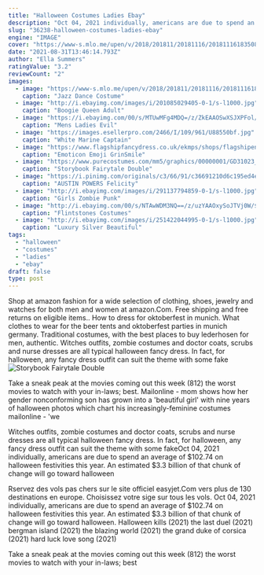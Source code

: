 ```yaml
---
title: "Halloween Costumes Ladies Ebay"
description: "Oct 04, 2021 individually, americans are due to spend an average of $102.74 on halloween festivities this year. An estimated $3.3 billion of that chunk of change will go toward halloween"
slug: "36238-halloween-costumes-ladies-ebay"
engine: "IMAGE"
cover: "https://www-s.mlo.me/upen/v/2018/201811/20181116/201811161835085904209.jpg"
date: "2021-08-31T13:46:14.793Z"
author: "Ella Summers"
ratingValue: "3.2"
reviewCount: "2"
images:
  - image: "https://www-s.mlo.me/upen/v/2018/201811/20181116/201811161835085904209.jpg"
    caption: "Jazz Dance Costume"
  - image: "http://i.ebayimg.com/images/i/201085029405-0-1/s-l1000.jpg"
    caption: "Boogie Queen Adult"
  - image: "https://i.ebayimg.com/00/s/MTUwMFg4MDQ=/z/ZkEAAOSwXSJXPFol/$_57.JPG"
    caption: "Mens Ladies Evil"
  - image: "https://images.esellerpro.com/2466/I/109/961/U88550bf.jpg"
    caption: "White Marine Captain"
  - image: "https://www.flagshipfancydress.co.uk/ekmps/shops/flagshipenterp/images/emoji-grin-smile-mask-mh1285-8090-p.jpg"
    caption: "Emoticon Emoji GrinSmile"
  - image: "https://www.purecostumes.com/mm5/graphics/00000001/GD31023_full_2.jpg"
    caption: "Storybook Fairytale Double"
  - image: "https://i.pinimg.com/originals/c3/66/91/c36691210d6c195ed4eb29c44fe3a63f.jpg"
    caption: "AUSTIN POWERS Felicity"
  - image: "http://i.ebayimg.com/images/i/291137794859-0-1/s-l1000.jpg"
    caption: "Girls Zombie Punk"
  - image: "http://i.ebayimg.com/00/s/NTAwWDM3NQ==/z/uzYAAOxySoJTVj0W/$_3.JPG?set_id=2"
    caption: "Flintstones Costumes"
  - image: "http://i.ebayimg.com/images/i/251422044995-0-1/s-l1000.jpg"
    caption: "Luxury Silver Beautiful"
tags:
  - "halloween"
  - "costumes"
  - "ladies"
  - "ebay"
draft: false
type: post
---
```


Shop at amazon fashion for a wide selection of clothing, shoes, jewelry and watches for both men and women at amazon.Com. Free shipping and free returns on eligible items.. How to dress for oktoberfest in munich. What clothes to wear for the beer tents and oktoberfest parties in munich germany. Traditional costumes, with the best places to buy lederhosen for men, authentic. Witches outfits, zombie costumes and doctor coats, scrubs and nurse dresses are all typical halloween fancy dress. In fact, for halloween, any fancy dress outfit can suit the theme with some fake
![Storybook Fairytale Double](https://www.purecostumes.com/mm5/graphics/00000001/GD31023_full_2.jpg "Storybook Fairytale Double")

Take a sneak peak at the movies coming out this week (812) the worst movies to watch with your in-laws; best. Mailonline - mom shows how her gender nonconforming son has grown into a &#39;beautiful girl&#39; with nine years of halloween photos which chart his increasingly-feminine costumes mailonline - &#39;we
<!--inArticleAds-->

<!--galleryOne-->

Witches outfits, zombie costumes and doctor coats, scrubs and nurse dresses are all typical halloween fancy dress. In fact, for halloween, any fancy dress outfit can suit the theme with some fakeOct 04, 2021 individually, americans are due to spend an average of $102.74 on halloween festivities this year. An estimated $3.3 billion of that chunk of change will go toward halloween
<!--inArticleAds-->

<!--galleryTwo-->

Rservez des vols pas chers sur le site officiel easyjet.Com vers plus de 130 destinations en europe. Choisissez votre sige sur tous les vols. Oct 04, 2021 individually, americans are due to spend an average of $102.74 on halloween festivities this year. An estimated $3.3 billion of that chunk of change will go toward halloween. Halloween kills (2021) the last duel (2021) bergman island (2021) the blazing world (2021) the grand duke of corsica (2021) hard luck love song (2021)
<!--galleryThree-->

Take a sneak peak at the movies coming out this week (812) the worst movies to watch with your in-laws; best
